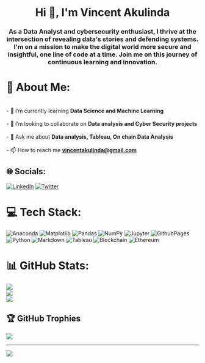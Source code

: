 <h1 align="center">Hi 👋, I'm Vincent Akulinda</h1>
<h3 align="center">As a Data Analyst and cybersecurity enthusiast, I thrive at the intersection of  revealing data's stories and defending systems. I'm on a mission to make the digital world more secure and insightful, one line of code at a time. Join me on this journey of continuous learning and innovation.</h3>

# 💫 About Me:
<br>- 🌱 I’m currently learning **Data Science and Machine Learning**<br><br>- 👯 I’m looking to collaborate on **Data analysis and Cyber Security projects**<br><br>- 💬 Ask me about **Data analysis, Tableau, On chain Data Analysis**<br><br>- 📫 How to reach me **vincentakulinda@gmail.com**


## 🌐 Socials:
[![LinkedIn](https://img.shields.io/badge/LinkedIn-%230077B5.svg?logo=linkedin&logoColor=white)](https://linkedin.com/in/vincentakulinda) [![Twitter](https://img.shields.io/badge/Twitter-%231DA1F2.svg?logo=Twitter&logoColor=white)](https://twitter.com/vincentakulinda_ke) 

# 💻 Tech Stack:
![Anaconda](https://img.shields.io/badge/Anaconda-%2344A833.svg?style=for-the-badge&logo=anaconda&logoColor=white) ![Matplotlib](https://img.shields.io/badge/Matplotlib-%23ffffff.svg?style=for-the-badge&logo=Matplotlib&logoColor=black) ![Pandas](https://img.shields.io/badge/pandas-%23150458.svg?style=for-the-badge&logo=pandas&logoColor=white) ![NumPy](https://img.shields.io/badge/numpy-%23013243.svg?style=for-the-badge&logo=numpy&logoColor=white) ![Jupyter](https://img.shields.io/badge/Jupyter-F37626.svg?&style=for-the-badge&logo=Jupyter&logoColor=white)  ![GithubPages](https://img.shields.io/badge/github%20pages-121013?style=for-the-badge&logo=github&logoColor=white) ![Python](https://img.shields.io/badge/python-3670A0?style=for-the-badge&logo=python&logoColor=ffdd54) ![Markdown](https://img.shields.io/badge/markdown-%23000000.svg?style=for-the-badge&logo=markdown&logoColor=white)  ![Tableau](https://img.shields.io/badge/Tableau-E97627?style=for-the-badge&logo=Tableau&logoColor=white)  ![Blockchain](https://img.shields.io/badge/Blockchain.com-121D33?logo=blockchaindotcom&logoColor=fff&style=for-the-badge) ![Ethereum](https://img.shields.io/badge/Ethereum-3C3C3D?style=for-the-badge&logo=Ethereum&logoColor=white)
# 📊 GitHub Stats:
![](https://github-readme-stats.vercel.app/api?username=vincentakulinda&theme=dark&hide_border=false&include_all_commits=true&count_private=false)<br/>
![](https://github-readme-streak-stats.herokuapp.com/?user=vincentakulinda&theme=dark&hide_border=false)<br/>
![](https://github-readme-stats.vercel.app/api/top-langs/?username=vincentakulinda&theme=dark&hide_border=false&include_all_commits=true&count_private=false&layout=compact)

## 🏆 GitHub Trophies
![](https://github-profile-trophy.vercel.app/?username=vincentakulinda&theme=radical&no-frame=false&no-bg=true&margin-w=4)

---
[![](https://visitcount.itsvg.in/api?id=vincentakulinda&icon=0&color=0)](https://visitcount.itsvg.in)

<!-- Proudly created with GPRM ( https://gprm.itsvg.in ) -->
